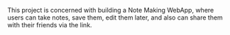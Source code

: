 This project is concerned with building a Note Making WebApp, where users can take notes, save them, edit them later, and also can share them with their friends via the link.

